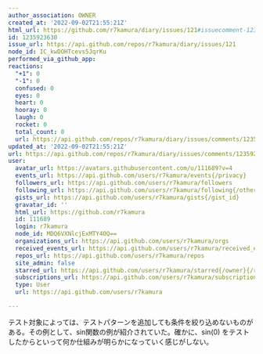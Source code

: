 ```yaml
---
author_association: OWNER
created_at: '2022-09-02T21:55:21Z'
html_url: https://github.com/r7kamura/diary/issues/121#issuecomment-1235923630
id: 1235923630
issue_url: https://api.github.com/repos/r7kamura/diary/issues/121
node_id: IC_kwDOHTcevs5JqrKu
performed_via_github_app: 
reactions:
  "+1": 0
  "-1": 0
  confused: 0
  eyes: 0
  heart: 0
  hooray: 0
  laugh: 0
  rocket: 0
  total_count: 0
  url: https://api.github.com/repos/r7kamura/diary/issues/comments/1235923630/reactions
updated_at: '2022-09-02T21:55:21Z'
url: https://api.github.com/repos/r7kamura/diary/issues/comments/1235923630
user:
  avatar_url: https://avatars.githubusercontent.com/u/111689?v=4
  events_url: https://api.github.com/users/r7kamura/events{/privacy}
  followers_url: https://api.github.com/users/r7kamura/followers
  following_url: https://api.github.com/users/r7kamura/following{/other_user}
  gists_url: https://api.github.com/users/r7kamura/gists{/gist_id}
  gravatar_id: ''
  html_url: https://github.com/r7kamura
  id: 111689
  login: r7kamura
  node_id: MDQ6VXNlcjExMTY4OQ==
  organizations_url: https://api.github.com/users/r7kamura/orgs
  received_events_url: https://api.github.com/users/r7kamura/received_events
  repos_url: https://api.github.com/users/r7kamura/repos
  site_admin: false
  starred_url: https://api.github.com/users/r7kamura/starred{/owner}{/repo}
  subscriptions_url: https://api.github.com/users/r7kamura/subscriptions
  type: User
  url: https://api.github.com/users/r7kamura

---
```

テスト対象によっては、テストパターンを追加しても条件を絞り込めないものがある。その例として、sin関数の例が紹介されていた。確かに、sin(0) をテストしたからといって何か仕組みが明らかになっていく感じがしない。